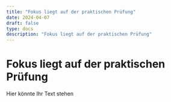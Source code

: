 ```yaml
---
title: "Fokus liegt auf der praktischen Prüfung"
date: 2024-04-07
draft: false
type: docs
description: "Fokus liegt auf der praktischen Prüfung"
---
```


# Fokus liegt auf der praktischen Prüfung

Hier könnte Ihr Text stehen